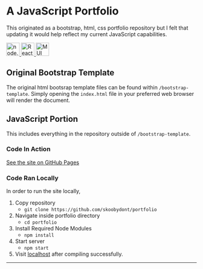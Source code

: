 
# A JavaScript Portfolio
This originated as a bootstrap, html, css portfolio repository but I felt that updating it would help reflect my current JavaScript capabilities.
<div>
  <a href="https://nodejs.org/en/" target="_blank" rel="noopener noreferrer">
    <img
      src="https://external-content.duckduckgo.com/iu/?u=https%3A%2F%2Fngts-eg.com%2Fwp-content%2Fuploads%2F2020%2F01%2Fnodejs_logo.png&f=1&nofb=1"
      alt="node.js"
      width="35px"
      height="35px"
    />
  </a>
  <a href="https://reactjs.org/" target="_blank" rel="noopener noreferrer">
    <img
      src="https://logos-download.com/wp-content/uploads/2016/09/React_logo_logotype_emblem.png"
      alt="React.js"
      width="35px"
      height="35px"
    />
  </a>
  <a href="https://github.com/mui-org/material-ui" target="_blank" rel="noopener noreferrer">
    <img
      src="https://mui.com/static/logo.svg"
      alt="MUI"
      width="35px"
      height="35px"
    />
  </a>
</div>

## Original Bootstrap Template
The original html bootsrap template files can be found within
`/bootstrap-template`.
Simply opening the `index.html` file in your preferred web browser will render the document.

## JavaScript Portion
This includes everything in the repository outside of `/bootstrap-template`.

### Code In Action
[See the site on GitHub Pages](https://skoobydont.github.io/portfolio)

### Code Ran Locally
In order to run the site locally,
1. Copy repository
    -  `git clone https://github.com/skoobydont/portfolio`
2. Navigate inside portfolio directory
    - `cd portfolio`
3. Install Required Node Modules
    - `npm install`
4. Start server
    - `npm start`
5. Visit [localhost](localhost:3000) after compiling successfully.
<hr>